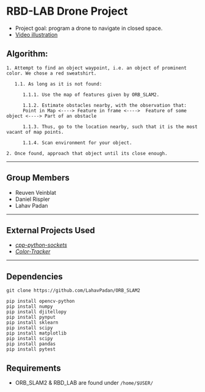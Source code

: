 # RBD-LAB Drone Project
- Project goal: program a drone to navigate in closed space.
- [Video illustration](https://www.youtube.com/watch?v=c8Rfb80J3IE)

## Algorithm:
```
1. Attempt to find an object waypoint, i.e. an object of prominent color. We chose a red sweatshirt.
      
   1.1. As long as it is not found: 

      1.1.1. Use the map of features given by ORB_SLAM2. 

      1.1.2. Estimate obstacles nearby, with the observation that:
      Point in Map <----> Feature in frame <---->  Feature of some object <----> Part of an obstacle

      1.1.3. Thus, go to the location nearby, such that it is the most vacant of map points.

      1.1.4. Scan environment for your object.
      
2. Once found, approach that object until its close enough.
```
---
## Group Members
- Reuven Veinblat
- Daniel Rispler
- Lahav Padan
---
## External Projects Used
- [_cpp-python-sockets_](https://github.com/johnathanchiu/cpp-python-sockets)
- [_Color-Tracker_](https://github.com/gaborvecsei/Color-Tracker)
---
## Dependencies
```
git clone https://github.com/LahavPadan/ORB_SLAM2
```
```
pip install opencv-python
pip install numpy
pip install djitellopy
pip install pynput
pip install sklearn
pip install scipy
pip install matplotlib
pip install scipy
pip install pandas
pip install pytest
```

## Requirements
- ORB_SLAM2 & RBD_LAB are found under ```/home/$USER/```

